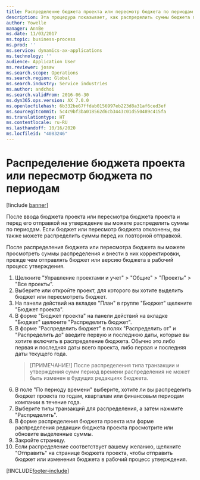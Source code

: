 ```yaml
---
title: Распределение бюджета проекта или пересмотр бюджета по периодам
description: Эта процедура показывает, как распределить суммы бюджета проекта по периодам.
author: Yowelle
manager: AnnBe
ms.date: 11/03/2017
ms.topic: business-process
ms.prod: ''
ms.service: dynamics-ax-applications
ms.technology: ''
audience: Application User
ms.reviewer: josaw
ms.search.scope: Operations
ms.search.region: Global
ms.search.industry: Service industries
ms.author: andchoi
ms.search.validFrom: 2016-06-30
ms.dyn365.ops.version: AX 7.0.0
ms.openlocfilehash: 6b332be67ffdab0156997eb223d8a31af6ced3ef
ms.sourcegitcommit: 5c4c9bf3ba018562d6cb3443c01d550489c415fa
ms.translationtype: HT
ms.contentlocale: ru-RU
ms.lasthandoff: 10/16/2020
ms.locfileid: "4083246"
---
```

# <a name="allocate-a-project-budget-or-budget-revision-across-periods"></a>Распределение бюджета проекта или пересмотр бюджета по периодам

[!include [banner](../../includes/banner.md)]

После ввода бюджета проекта или пересмотра бюджета проекта и перед его отправкой на утверждение вы можете распределить суммы по периодам. Если бюджет или пересмотр бюджета отклонены, вы также можете распределить суммы перед их повторной отправкой. 

После распределения бюджета или пересмотра бюджета вы можете просмотреть суммы распределения и внести в них корректировки, прежде чем отправлять бюджет или версию бюджета в рабочий процесс утверждения. 

1. Щелкните "Управление проектами и учет" > "Общие" > "Проекты" > "Все проекты". 
2. Выберите или откройте проект, для которого вы хотите выделить бюджет или пересмотреть бюджет. 
3. На панели действий на вкладке "План" в группе "Бюджет" щелкните "Бюджет проекта". 
4. В форме "Бюджет проекта" на панели действий на вкладке "Бюджет" щелкните "Распределить бюджет". 
5. В форме "Распределить бюджет" в полях "Распределить от" и "Распределить до" введите первую и последнюю даты, которые вы хотите включить в распределение бюджета. Обычно это либо первая и последняя даты всего проекта, либо первая и последняя даты текущего года.  
   > [ПРИМЕЧАНИЕ!] После распределения типа транзакции и утверждения сумм период времени распределения не может быть изменен в будущих редакциях бюджета. 
6. В поле "По периоду времени" выберите, хотите ли вы распределить бюджет проекта по годам, кварталам или финансовым периодам компании в течение года.
7. Выберите типы транзакций для распределения, а затем нажмите "Распределить". 
8. В форме распределения бюджета проекта или форме распределения редакции бюджета проекта просмотрите или обновите выделенные суммы. 
9. Закройте страницу.
10. Если распределение соответствует вашему желанию, щелкните "Отправить" на странице бюджета проекта, чтобы отправить бюджет или изменения бюджета в рабочий процесс утверждения.  




[!INCLUDE[footer-include](../../includes/footer-banner.md)]